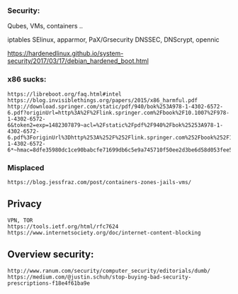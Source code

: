 ### Security:
Qubes, VMs, containers ..

iptables
SElinux, apparmor, PaX/Grsecurity
DNSSEC, DNScrypt, opennic

https://hardenedlinux.github.io/system-security/2017/03/17/debian_hardened_boot.html

### x86 sucks:
	https://libreboot.org/faq.html#intel
	https://blog.invisiblethings.org/papers/2015/x86_harmful.pdf
	http://download.springer.com/static/pdf/940/bok%253A978-1-4302-6572-6.pdf?originUrl=http%3A%2F%2Flink.springer.com%2Fbook%2F10.1007%2F978-1-4302-6572-6&token2=exp=1482307879~acl=%2Fstatic%2Fpdf%2F940%2Fbok%25253A978-1-4302-6572-6.pdf%3ForiginUrl%3Dhttp%253A%252F%252Flink.springer.com%252Fbook%252F10.1007%252F978-1-4302-6572-6*~hmac=8dfe35980dc1ce90babcfe71699db6c5e9a745710f50ee2d3be6d58d053fee5b



### Misplaced
	https://blog.jessfraz.com/post/containers-zones-jails-vms/

## Privacy
	VPN, TOR
	https://tools.ietf.org/html/rfc7624
	https://www.internetsociety.org/doc/internet-content-blocking
	
## Overview security:
	http://www.ranum.com/security/computer_security/editorials/dumb/
	https://medium.com/@justin.schuh/stop-buying-bad-security-prescriptions-f18e4f61ba9e	
